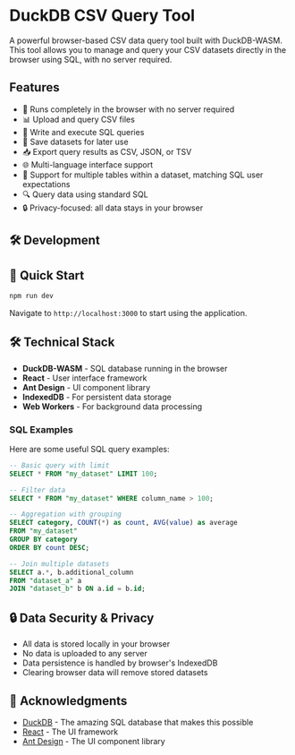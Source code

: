 # DuckDB CSV Query Tool

A powerful browser-based CSV data query tool built with DuckDB-WASM. This tool allows you to manage and query your CSV datasets directly in the browser using SQL, with no server required.

## Features

- 🚀 Runs completely in the browser with no server required
- 📊 Upload and query CSV files
- 📝 Write and execute SQL queries
- 💾 Save datasets for later use
- 📥 Export query results as CSV, JSON, or TSV
- 🌐 Multi-language interface support
- 📁 Support for multiple tables within a dataset, matching SQL user expectations
- 🔍 Query data using standard SQL
- 🔒 Privacy-focused: all data stays in your browser

## 🛠️ Development

## 🚀 Quick Start

```bash
npm run dev

```

Navigate to `http://localhost:3000` to start using the application.

## 🛠️ Technical Stack

- **DuckDB-WASM** - SQL database running in the browser
- **React** - User interface framework
- **Ant Design** - UI component library
- **IndexedDB** - For persistent data storage
- **Web Workers** - For background data processing

### SQL Examples

Here are some useful SQL query examples:

```sql
-- Basic query with limit
SELECT * FROM "my_dataset" LIMIT 100;

-- Filter data
SELECT * FROM "my_dataset" WHERE column_name > 100;

-- Aggregation with grouping
SELECT category, COUNT(*) as count, AVG(value) as average
FROM "my_dataset"
GROUP BY category
ORDER BY count DESC;

-- Join multiple datasets
SELECT a.*, b.additional_column
FROM "dataset_a" a
JOIN "dataset_b" b ON a.id = b.id;
```

## 🔒 Data Security & Privacy

- All data is stored locally in your browser
- No data is uploaded to any server
- Data persistence is handled by browser's IndexedDB
- Clearing browser data will remove stored datasets

## 🙏 Acknowledgments

- [DuckDB](https://duckdb.org/) - The amazing SQL database that makes this possible
- [React](https://reactjs.org/) - The UI framework
- [Ant Design](https://ant.design/) - The UI component library
